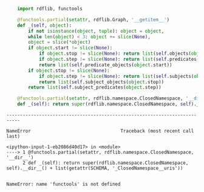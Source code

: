 ```python
    import rdflib, functools
```


```python
    @functools.partial(setattr, rdflib.Graph, '__getitem__')
    def _(self, object):
        if not isinstance(object, tuple): object = object,
        while len(object) < 3: object += slice(None),
        object = slice(*object)
        if object.start != slice(None):
            if object.stop != slice(None): return list(self.objects(object.start, object.stop))
            if object.step != slice(None): return list(self.predicates(object.start, object.stop))
            return list(self.predicate_objects(object.start))
        if object.stop != slice(None):
            if object.step != slice(None): return list(self.subjects(object.stop, object.step))
            return list(self.subject_objects(object.stop))
        return list(self.subject_predicates(object.step))           
```


```python
    @functools.partial(setattr, rdflib.namespace.ClosedNamespace, '__dir__')
    def _(self): return super(rdflib.namespace.ClosedNamespace, self).__dir__() + list(getattr(self, '_ClosedNamespace__uris'))
```


    ---------------------------------------------------------------------------

    NameError                                 Traceback (most recent call last)

    <ipython-input-1-eb2086d40d17> in <module>
    ----> 1 @functools.partial(setattr, rdflib.namespace.ClosedNamespace, '__dir__')
          2 def _(self): return super(rdflib.namespace.ClosedNamespace, self).__dir__() + list(getattr(SCHEMA, '_ClosedNamespace__uris'))


    NameError: name 'functools' is not defined



```python

```
